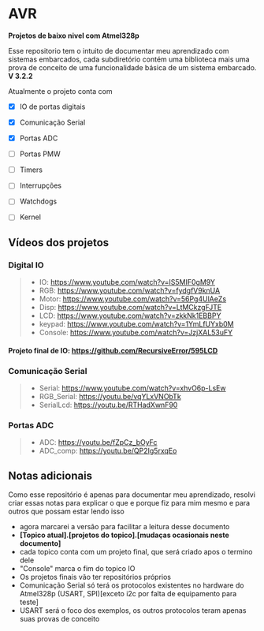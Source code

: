 # AVR
**Projetos de baixo nivel com Atmel328p**

Esse repositorio tem o intuito de documentar meu aprendizado com sistemas embarcados,
cada subdiretório contém uma biblioteca mais uma prova de conceito de uma funcionalidade básica de um sistema embarcado. 
**V 3.2.2**

Atualmente o projeto conta com
- [x] IO de portas digitais
- [x] Comunicação Serial
- [x] Portas ADC
- [ ] Portas PMW
- [ ] Timers
- [ ] Interrupções 
- [ ] Watchdogs
- [ ] Kernel


## Vídeos dos projetos
### Digital IO
> - IO:  https://www.youtube.com/watch?v=IS5MIF0gM9Y
> - RGB: https://www.youtube.com/watch?v=fydgfV9knUA
> - Motor: https://www.youtube.com/watch?v=56Pg4UlAeZs
> - Disp: https://www.youtube.com/watch?v=LtMCkzgFJTE
> - LCD: https://www.youtube.com/watch?v=zkkNk1EBBPY
> - keypad: https://www.youtube.com/watch?v=1YmLfUYxb0M
> - Console: https://www.youtube.com/watch?v=JzjXAL53uFY
#### Projeto final de IO: https://github.com/RecursiveError/595LCD

### Comunicação Serial
> - Serial: https://www.youtube.com/watch?v=xhvO6p-LsEw
> - RGB_Serial: https://youtu.be/vqYLxVNObTk
> - SerialLcd: https://youtu.be/RTHadXwnF90

### Portas ADC
> - ADC: https://youtu.be/fZpCz_bOyFc
> - ADC_comp: https://youtu.be/QP2Ig5rxqEo

## Notas adicionais
Como esse repositório é apenas para documentar meu aprendizado, resolvi criar essas notas para explicar o que e porque fiz 
para mim mesmo e para outros que possam estar lendo isso

- agora marcarei a versão para facilitar a leitura desse documento
- **[Topico atual].[projetos do topico].[mudaças ocasionais neste documento]**
- cada topico conta com um projeto final, que será criado apos o termino dele
- "Console" marca o fim do topico IO
- Os projetos finais vão ter repositórios próprios 
- Comunicação Serial só terá os protocolos existentes no hardware do Atmel328p (USART, SPI)[exceto i2c por falta de equipamento para teste]
- USART será o foco dos exemplos, os outros protocolos teram apenas suas provas de conceito
